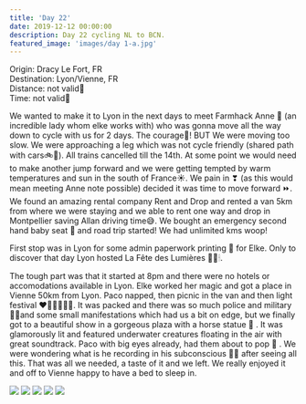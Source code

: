 ```yaml
---
title: 'Day 22'
date: 2019-12-12 00:00:00
description: Day 22 cycling NL to BCN.
featured_image: 'images/day 1-a.jpg'
---
```


Origin: Dracy Le Fort, FR <br>
Destination: Lyon/Vienne, FR <br>
Distance: not valid🚐 <br>
Time: not valid🚐 <br>

We wanted to make it to Lyon in the next days to meet Farmhack Anne 💙 (an incredible lady whom elke works with) who was gonna move all the way down to cycle with us for 2 days. The courage🦁! BUT We were moving too slow. We were approaching a leg which was not cycle friendly (shared path with cars🚲🚛). All trains cancelled till the 14th. At some point we would need to make another jump forward and we were getting tempted by warm temperatures and sun in the south of France☀. We pain in ❣ (as this would mean meeting Anne note possible) decided it was time to move forward ⏩. We found an amazing rental company Rent and Drop and rented a van 5km from where we were staying and we able to rent one way and drop in Montpellier saving Allan driving time😅. We bought an emergency second hand baby seat 👶 and road trip started! We had unlimited kms woop!

First stop was in Lyon for some admin paperwork printing 📄 for Elke. Only to discover that day Lyon hosted La Fête des Lumières 💛💡🕯.

The tough part was that it started at 8pm and there were no hotels or accomodations available in Lyon. Elke worked her magic and got a place in Vienne 50km from Lyon. Paco napped, then picnic in the van and then light festival ❤🧡💛💚💙💜. It was packed and there was so much police and military 👮🏻and some small manifestations which had us a bit on edge, but we finally got to a beautiful show in a gorgeous plaza with a horse statue 🐎 . It was glamorously lit and featured underwater creatures floating in the air with great soundtrack. Paco with big eyes already, had them about to pop 👀 . We were wondering what is he recording in his subconscious 🤔🧠 after seeing all this. That was all we needed, a taste of it and we left. We really enjoyed it and off to Vienne happy to have a bed to sleep in.

<div class="gallery" data-columns="1">
	<img src="/images/day 2-b.png">
	<img src="/images/day 2-c.png">
	<img src="/images/day 2-d.jpeg">
	<img src="/images/day 2-f.jpeg">
	<img src="/images/day 2-g.jpeg">
</div>
